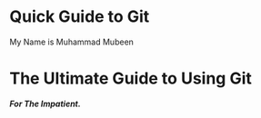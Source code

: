 # Quick Guide to Git
My Name is Muhammad Mubeen
# The Ultimate Guide to Using Git
***For The Impatient.***
